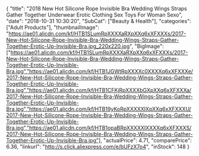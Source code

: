 {
	"title": "2018 New Hot Silicone Rope Invisible Bra Wedding Wings Straps Gather Together Underwear Erotic Clothing Sex Toys For Woman Sexo",
	"date": "2018-10-31 10:30:20",
	"SubCat": ["Beauty & Health"],
	"categories": ["Adult Products"],
	"thumbnailImage": "https://ae01.alicdn.com/kf/HTB1SLumRpXXXXaRXpXXq6xXFXXXs/2017-New-Hot-Silicone-Rope-Invisible-Bra-Wedding-Wings-Straps-Gather-Together-Erotic-Up-Invisible-Bra.jpg_220x220.jpg",
	"BigImage": ["https://ae01.alicdn.com/kf/HTB1SLumRpXXXXaRXpXXq6xXFXXXs/2017-New-Hot-Silicone-Rope-Invisible-Bra-Wedding-Wings-Straps-Gather-Together-Erotic-Up-Invisible-Bra.jpg","https://ae01.alicdn.com/kf/HTB1JGWtRpXXXXc0XXXXq6xXFXXXe/2017-New-Hot-Silicone-Rope-Invisible-Bra-Wedding-Wings-Straps-Gather-Together-Erotic-Up-Invisible-Bra.jpg","https://ae01.alicdn.com/kf/HTB1CFKjRpXXXXbGXpXXq6xXFXXXa/2017-New-Hot-Silicone-Rope-Invisible-Bra-Wedding-Wings-Straps-Gather-Together-Erotic-Up-Invisible-Bra.jpg","https://ae01.alicdn.com/kf/HTB19yKoRpXXXXXIXpXXq6xXFXXXU/2017-New-Hot-Silicone-Rope-Invisible-Bra-Wedding-Wings-Straps-Gather-Together-Erotic-Up-Invisible-Bra.jpg","https://ae01.alicdn.com/kf/HTB1opaBRpXXXXXIXXXXq6xXFXXXS/2017-New-Hot-Silicone-Rope-Invisible-Bra-Wedding-Wings-Straps-Gather-Together-Erotic-Up-Invisible-Bra.jpg"],
	"actualPrice": 4.71,
	"comparePrice": 6.36,
	"linkurl": "http://s.click.aliexpress.com/e/bUFzX7o4",
	"inStock": 148
}
